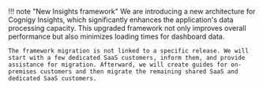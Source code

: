 !!! note "New Insights framework"
    We are introducing a new architecture for Cognigy Insights, which significantly enhances the application's data processing capacity. This upgraded framework not only improves overall performance but also minimizes loading times for dashboard data.

    The framework migration is not linked to a specific release. We will start with a few dedicated SaaS customers, inform them, and provide assistance for migration. Afterward, we will create guides for on-premises customers and then migrate the remaining shared SaaS and dedicated SaaS customers.

